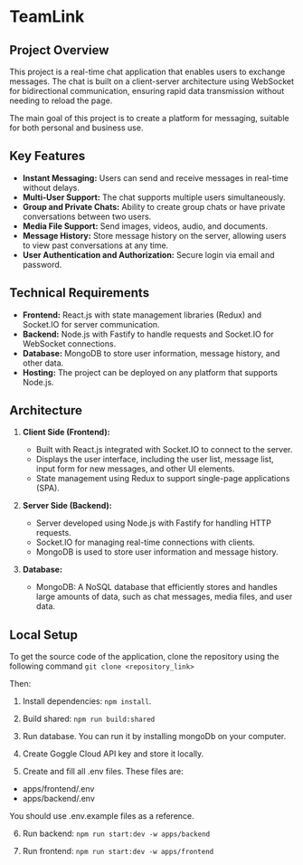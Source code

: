 # TeamLink

## Project Overview

This project is a real-time chat application that enables users to exchange messages. The chat is built on a client-server architecture using WebSocket for bidirectional communication, ensuring rapid data transmission without needing to reload the page.

The main goal of this project is to create a platform for messaging, suitable for both personal and business use.

## Key Features

- **Instant Messaging:** Users can send and receive messages in real-time without delays.
- **Multi-User Support:** The chat supports multiple users simultaneously.
- **Group and Private Chats:** Ability to create group chats or have private conversations between two users.
- **Media File Support:** Send images, videos, audio, and documents.
- **Message History:** Store message history on the server, allowing users to view past conversations at any time.
- **User Authentication and Authorization:** Secure login via email and password.

## Technical Requirements

- **Frontend:** React.js with state management libraries (Redux) and Socket.IO for server communication.
- **Backend:** Node.js with Fastify to handle requests and Socket.IO for WebSocket connections.
- **Database:** MongoDB to store user information, message history, and other data.
- **Hosting:** The project can be deployed on any platform that supports Node.js.

## Architecture

1. **Client Side (Frontend):**

   - Built with React.js integrated with Socket.IO to connect to the server.
   - Displays the user interface, including the user list, message list, input form for new messages, and other UI elements.
   - State management using Redux to support single-page applications (SPA).

2. **Server Side (Backend):**

   - Server developed using Node.js with Fastify for handling HTTP requests.
   - Socket.IO for managing real-time connections with clients.
   - MongoDB is used to store user information and message history.

3. **Database:**
   - MongoDB: A NoSQL database that efficiently stores and handles large amounts of data, such as chat messages, media files, and user data.

## Local Setup

To get the source code of the application, clone the repository using the following command `git clone <repository_link>`

Then:

1. Install dependencies: `npm install`.

2. Build shared: `npm run build:shared`

3. Run database. You can run it by installing mongoDb on your computer.

4. Create Goggle Cloud API key and store it locally.

5. Create and fill all .env files. These files are:

- apps/frontend/.env
- apps/backend/.env

You should use .env.example files as a reference.

6. Run backend: `npm run start:dev -w apps/backend`

7. Run frontend: `npm run start:dev -w apps/frontend`
